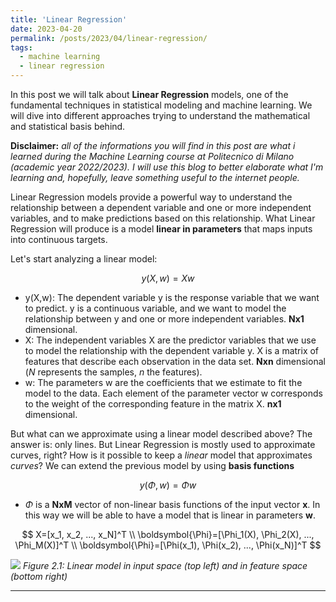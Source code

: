 ```yaml
---
title: 'Linear Regression'
date: 2023-04-20
permalink: /posts/2023/04/linear-regression/
tags:
  - machine learning
  - linear regression
---
```


In this post we will talk about **Linear Regression** models, one of the fundamental techniques in statistical modeling and machine learning. We will dive into different approaches trying to understand the mathematical and statistical basis behind. 

**Disclaimer:** *all of the informations you will find in this post are what i learned during the Machine Learning course at Politecnico di Milano (academic year 2022/2023). I will use this blog to better elaborate what I'm learning and, hopefully, leave something useful to the internet people.* 

Linear Regression models provide a powerful way to understand the relationship between a dependent variable and one or more independent variables, and to make predictions based on this relationship.
What Linear Regression will produce is a model **linear in parameters** that maps inputs into continuous targets.

Let's start analyzing a linear model:

$$
y(X,w)=Xw
$$

- y(X,w): The dependent variable y is the response variable that we want to predict. y is a continuous variable, and we want to model the relationship between y and one or more independent variables. **Nx1** dimensional.
- X: The independent variables X are the predictor variables that we use to model the relationship with the dependent variable y. X is a matrix of features that describe each observation in the data set. **Nxn** dimensional (*N* represents the samples, *n* the features).
- w: The parameters w are the coefficients that we estimate to fit the model to the data. Each element of the parameter vector w corresponds to the weight of the corresponding feature in the matrix X. **nx1** dimensional.

But what can we approximate using a linear model described above?
The answer is: only lines. But Linear Regression is mostly used to approximate curves, right? How is it possible to keep a *linear* model that approximates *curves*?
We can extend the previous model by using **basis functions**

$$
y(\Phi,w)=\Phi w
$$

- $\Phi$ is a **NxM** vector of non-linear basis functions of the input vector **x**. In this way we will be able to have a model that is linear in parameters **w**.

$$
X=[x_1, x_2, ..., x_N]^T \\
\boldsymbol{\Phi}=[\Phi_1(X), \Phi_2(X), ..., \Phi_M(X)]^T \\
\boldsymbol{\Phi}=[\Phi(x_1), \Phi(x_2), ..., \Phi(x_N)]^T 
$$

![](https://ik.imagekit.io/frnz98/LR_1.png?updatedAt=1683710631203)
*Figure 2.1: Linear model in input space (top left) and in feature space (bottom right)*

------
